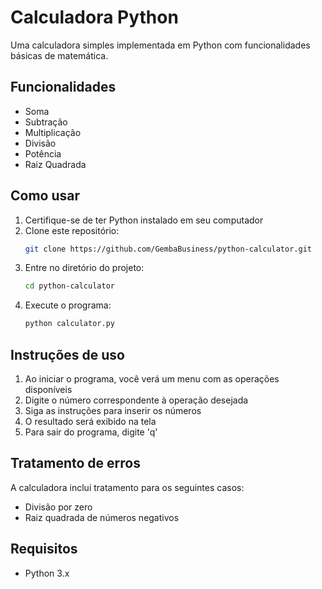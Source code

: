 # Calculadora Python

Uma calculadora simples implementada em Python com funcionalidades básicas de matemática.

## Funcionalidades

- Soma
- Subtração
- Multiplicação
- Divisão
- Potência
- Raiz Quadrada

## Como usar

1. Certifique-se de ter Python instalado em seu computador
2. Clone este repositório:
   ```bash
   git clone https://github.com/GembaBusiness/python-calculator.git
   ```
3. Entre no diretório do projeto:
   ```bash
   cd python-calculator
   ```
4. Execute o programa:
   ```bash
   python calculator.py
   ```

## Instruções de uso

1. Ao iniciar o programa, você verá um menu com as operações disponíveis
2. Digite o número correspondente à operação desejada
3. Siga as instruções para inserir os números
4. O resultado será exibido na tela
5. Para sair do programa, digite 'q'

## Tratamento de erros

A calculadora inclui tratamento para os seguintes casos:
- Divisão por zero
- Raiz quadrada de números negativos

## Requisitos

- Python 3.x
